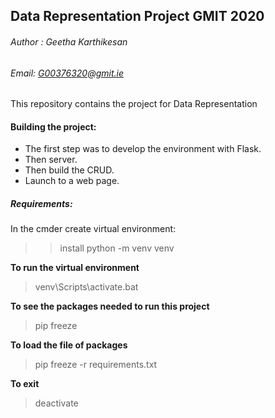 ## Data Representation Project GMIT 2020

###### Author : Geetha Karthikesan
###### Email: G00376320@gmit.ie

This repository contains the project for Data Representation 

#### Building the project:
+ The first step was to develop the environment with Flask.
+ Then server.
+ Then build the CRUD.
+ Launch to a web page.

##### Requirements:
In the cmder create virtual environment:

>> install python -m venv venv

**To run the virtual environment**
> venv\Scripts\activate.bat

**To see the packages needed to run this project**
> pip freeze

**To load the file of packages**
> pip freeze -r requirements.txt

**To exit**
> deactivate




